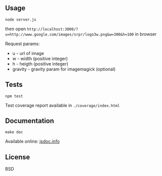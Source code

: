 ## Usage

    node server.js

then open
`http://localhost:3000/?u=http://www.google.com/images/srpr/logo3w.png&w=300&h=100` in browser

Request params:

- u - url of image
- w - width (positive integer)
- h - heigth (positive integer)
- gravity - gravity param for imagemagick (optional)

## Tests

    npm test

Test coverage report available in `./coverage/index.html`

## Documentation

    make doc

Available online: [jsdoc.info](http://jsdoc.info/anatoliychakkaev/resizer-app)

## License

BSD

